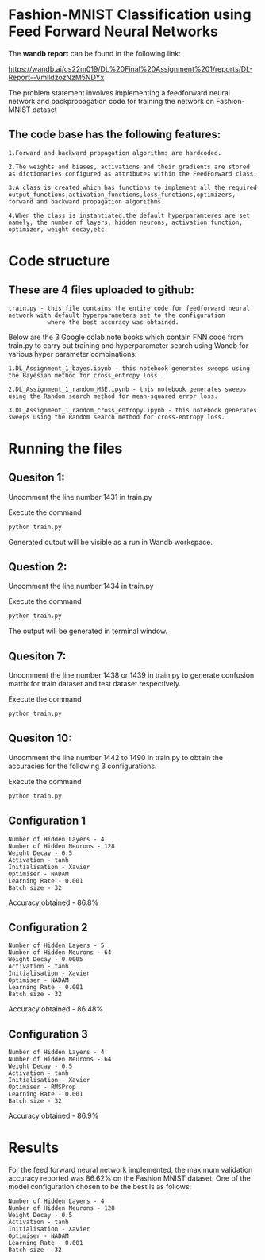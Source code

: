 # Fashion-MNIST Classification using Feed Forward Neural Networks

The **wandb report** can be found in the following link:

https://wandb.ai/cs22m019/DL%20Final%20Assignment%201/reports/DL-Report--VmlldzozNzM5NDYx

The problem statement involves implementing a feedforward neural network and backpropagation code for training the network on Fashion-MNIST dataset

## The code base has the following features:

    1.Forward and backward propagation algorithms are hardcoded.
    
    2.The weights and biases, activations and their gradients are stored as dictionaries configured as attributes within the FeedForward class.
    
    3.A class is created which has functions to implement all the required output_functions,activation_functions,loss_functions,optimizers,
    forward and backward propagation algorithms.
    
    4.When the class is instantiated,the default hyperparamteres are set namely, the number of layers, hidden neurons, activation function,
    optimizer, weight decay,etc.
    
# Code structure

## These are 4 files uploaded to github:

    train.py - this file contains the entire code for feedforward neural network with default hyperparameters set to the configuration 
               where the best accuracy was obtained.

Below are the 3 Google colab note books which contain FNN code from train.py to carry out training and hyperparameter search using Wandb for various
hyper parameter combinations:

    1.DL_Assignment_1_bayes.ipynb - this notebook generates sweeps using the Bayesian method for cross_entropy loss.
    
    2.DL_Assignment_1_random_MSE.ipynb - this notebook generates sweeps using the Random search method for mean-squared error loss.
    
    3.DL_Assignment_1_random_cross_entropy.ipynb - this notebook generates sweeps using the Random search method for cross-entropy loss.


# Running the files

## Quesiton 1:
Uncomment the line number 1431 in train.py

Execute the command
     
```python
python train.py
```  

Generated output will be visible as a run in Wandb workspace.
    
## Question 2:
Uncomment the line number 1434 in train.py 
    
Execute the command
```python 
python train.py
```
    
The output will be generated in terminal window.
    
## Quesiton 7:
Uncomment the line number 1438 or 1439 in train.py to generate confusion matrix for train dataset and test dataset respectively.

Execute the command
```python 
python train.py
```

## Quesiton 10:
Uncomment the line number 1442 to 1490 in train.py to obtain the accuracies for the following 3 configurations.

Execute the command
```python 
python train.py
```
## Configuration 1
    
    Number of Hidden Layers - 4
    Number of Hidden Neurons - 128
    Weight Decay - 0.5
    Activation - tanh
    Initialisation - Xavier 
    Optimiser - NADAM
    Learning Rate - 0.001
    Batch size - 32
Accuracy obtained - 86.8%
## Configuration 2
    
    Number of Hidden Layers - 5
    Number of Hidden Neurons - 64
    Weight Decay - 0.0005
    Activation - tanh
    Initialisation - Xavier
    Optimiser - NADAM
    Learning Rate - 0.001
    Batch size - 32
Accuracy obtained - 86.48%
## Configuration 3
    
    Number of Hidden Layers - 4
    Number of Hidden Neurons - 64
    Weight Decay - 0.5
    Activation - tanh
    Initialisation - Xavier
    Optimiser - RMSProp
    Learning Rate - 0.001
    Batch size - 32
Accuracy obtained - 86.9%

# Results

For the feed forward neural network implemented, the maximum validation accuracy reported was 86.62% on the Fashion MNIST dataset.
One of the model configuration chosen to be the best is as follows:

    Number of Hidden Layers - 4
    Number of Hidden Neurons - 128
    Weight Decay - 0.5
    Activation - tanh
    Initialisation - Xavier 
    Optimiser - NADAM
    Learning Rate - 0.001
    Batch size - 32

    
